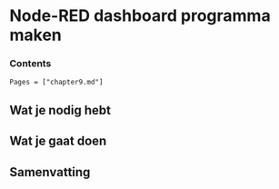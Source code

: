 # Node-RED dashboard programma maken



### Contents

```@contents
Pages = ["chapter9.md"]
```

## Wat je nodig hebt

## Wat je gaat doen

## Samenvatting